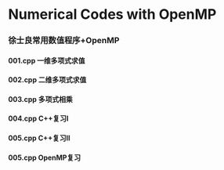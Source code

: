 # Numerical Codes with OpenMP
### 徐士良常用数值程序+OpenMP<br>


#### 001.cpp 一维多项式求值
#### 002.cpp 二维多项式求值
#### 003.cpp 多项式相乘
#### 004.cpp C++复习I
#### 005.cpp C++复习II
#### 005.cpp OpenMP复习
